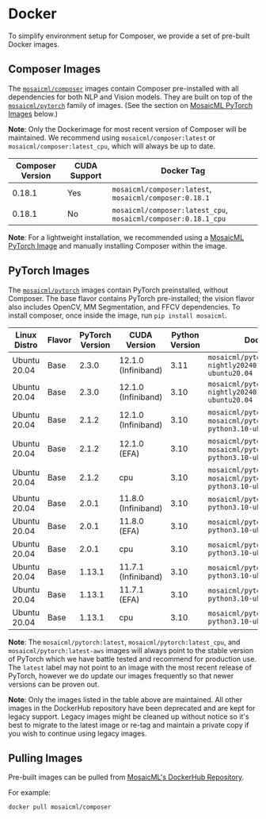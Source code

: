 # Docker

To simplify environment setup for Composer, we provide a set of pre-built Docker images.

## Composer Images

The [`mosaicml/composer`](https://hub.docker.com/r/mosaicml/composer) images contain Composer pre-installed with
all dependencies for both NLP and Vision models. They are built on top of the
[`mosaicml/pytorch`](https://hub.docker.com/r/mosaicml/pytorch) family of images.
(See the section on [MosaicML PyTorch Images](#pytorch-images) below.)

**Note**: Only the Dockerimage for most recent version of Composer will be maintained. We recommend using
`mosaicml/composer:latest` or `mosaicml/composer:latest_cpu`, which will always be up to date.

<!-- BEGIN_COMPOSER_BUILD_MATRIX -->
| Composer Version   | CUDA Support   | Docker Tag                                                     |
|--------------------|----------------|----------------------------------------------------------------|
| 0.18.1             | Yes            | `mosaicml/composer:latest`, `mosaicml/composer:0.18.1`         |
| 0.18.1             | No             | `mosaicml/composer:latest_cpu`, `mosaicml/composer:0.18.1_cpu` |
<!-- END_COMPOSER_BUILD_MATRIX -->

**Note**: For a lightweight installation, we recommended using a [MosaicML PyTorch Image](#pytorch-images) and manually
installing Composer within the image.

## PyTorch Images

The [`mosaicml/pytorch`](https://hub.docker.com/r/mosaicml/pytorch) images contain PyTorch preinstalled, without Composer.
The base flavor contains PyTorch pre-installed; the vision flavor also includes OpenCV, MM Segmentation, and FFCV dependencies.
To install composer, once inside the image, run `pip install mosaicml`.

<!-- BEGIN_PYTORCH_BUILD_MATRIX -->
| Linux Distro   | Flavor   | PyTorch Version   | CUDA Version        | Python Version   | Docker Tags                                                                              |
|----------------|----------|-------------------|---------------------|------------------|------------------------------------------------------------------------------------------|
| Ubuntu 20.04   | Base     | 2.3.0             | 12.1.0 (Infiniband) | 3.11             | `mosaicml/pytorch:2.3.0_cu121-nightly20240110-python3.11-ubuntu20.04`                    |
| Ubuntu 20.04   | Base     | 2.3.0             | 12.1.0 (Infiniband) | 3.10             | `mosaicml/pytorch:2.3.0_cu121-nightly20240110-python3.10-ubuntu20.04`                    |
| Ubuntu 20.04   | Base     | 2.1.2             | 12.1.0 (Infiniband) | 3.10             | `mosaicml/pytorch:latest`, `mosaicml/pytorch:2.1.2_cu121-python3.10-ubuntu20.04`         |
| Ubuntu 20.04   | Base     | 2.1.2             | 12.1.0 (EFA)        | 3.10             | `mosaicml/pytorch:latest-aws`, `mosaicml/pytorch:2.1.2_cu121-python3.10-ubuntu20.04-aws` |
| Ubuntu 20.04   | Base     | 2.1.2             | cpu                 | 3.10             | `mosaicml/pytorch:latest_cpu`, `mosaicml/pytorch:2.1.2_cpu-python3.10-ubuntu20.04`       |
| Ubuntu 20.04   | Base     | 2.0.1             | 11.8.0 (Infiniband) | 3.10             | `mosaicml/pytorch:2.0.1_cu118-python3.10-ubuntu20.04`                                    |
| Ubuntu 20.04   | Base     | 2.0.1             | 11.8.0 (EFA)        | 3.10             | `mosaicml/pytorch:2.0.1_cu118-python3.10-ubuntu20.04-aws`                                |
| Ubuntu 20.04   | Base     | 2.0.1             | cpu                 | 3.10             | `mosaicml/pytorch:2.0.1_cpu-python3.10-ubuntu20.04`                                      |
| Ubuntu 20.04   | Base     | 1.13.1            | 11.7.1 (Infiniband) | 3.10             | `mosaicml/pytorch:1.13.1_cu117-python3.10-ubuntu20.04`                                   |
| Ubuntu 20.04   | Base     | 1.13.1            | 11.7.1 (EFA)        | 3.10             | `mosaicml/pytorch:1.13.1_cu117-python3.10-ubuntu20.04-aws`                               |
| Ubuntu 20.04   | Base     | 1.13.1            | cpu                 | 3.10             | `mosaicml/pytorch:1.13.1_cpu-python3.10-ubuntu20.04`                                     |
<!-- END_PYTORCH_BUILD_MATRIX -->

**Note**: The `mosaicml/pytorch:latest`, `mosaicml/pytorch:latest_cpu`, and `mosaicml/pytorch:latest-aws`
images will always point to the stable version of PyTorch which we have battle tested and recommend for production use.  The `latest` label
may not point to an image with the most recent release of PyTorch, however we do update our images frequently so that newer versions can
be proven out.

**Note**: Only the images listed in the table above are maintained.  All other images in the DockerHub repository have been deprecated
and are kept for legacy support.  Legacy images might be cleaned up without notice so it's best to migrate to the latest image or re-tag and maintain
a private copy if you wish to continue using legacy images.

## Pulling Images

Pre-built images can be pulled from [MosaicML's DockerHub Repository](https://hub.docker.com/u/mosaicml).

For example:

<!--pytest.mark.skip-->
```bash
docker pull mosaicml/composer
```
